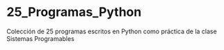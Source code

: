 # 25_Programas_Python
Colección de 25 programas escritos en Python como práctica de la clase Sistemas Programables
